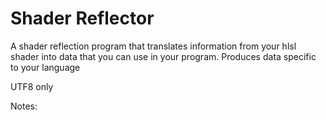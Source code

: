 # Shader Reflector

A shader reflection program that translates information from your hlsl shader into data that you can use in your program. Produces data specific to your language

UTF8 only

Notes:
